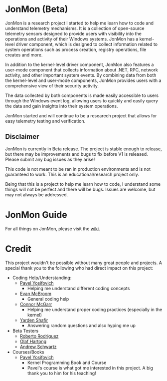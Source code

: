 # JonMon (Beta)
JonMon is a research project I started to help me learn how to code and understand telemetry mechanisms. It is a collection of open-source telemetry sensors designed to provide users with visibility into the operations and activity of their Windows systems. JonMon has a  kernel-level driver component, which is designed to collect information related to system operations such as process creation, registry operations, file creates and more.

In addition to the kernel-level driver component, JonMon also features a user-mode component that collects information about .NET, RPC, network activity, and other important system events. By combining data from both the kernel-level and user-mode components, JonMon provides users with a comprehensive view of their security activity.

The data collected by both components is made easily accessible to users through the Windows event log, allowing users to quickly and easily query the data and gain insights into their system operations. 

JonMon started and will continue to be a researech project that allows for easy telemetry testing and verification.

## Disclaimer
JonMon is currently in Beta release. The project is stable enough to release, but there may be improvements and bugs to fix before V1 is released. Please submit any bug issues as they arise! 

This code is not meant to be ran in production environments and is not guaranteed to work. This is an educational/research project only.

Being that this is a project to help me learn how to code, I understand some things will not be perfect and there will be bugs. Issues are welcome, but may not always be addressed. 

# JonMon Guide
For all things on JonMon, please visit the [wiki](https://github.com/jsecurity101/JonMon/wiki#installation).  

# Credit
This project wouldn't be possible without many great people and projects. A special thank you to the following who had direct impact on this project: 
* Coding Help/Understanding:
  * [Pavel Yosifovich](https://twitter.com/zodiacon)
    * Helping me understand different coding concepts
  * [Evan McBroom](https://twitter.com/mcbroom_evan)
    * General coding help
  * [Connor McGarr](https://twitter.com/33y0re)
    * Helping me understand proper coding practices (especially in the kernel)
  * [Yarden Shafir](https://twitter.com/yarden_shafir)
    * Answering random questions and also hyping me up
* Beta Testers
  * [Roberto Rodriguez](https://twitter.com/Cyb3rWard0g)
  * [Olaf Hartong](https://twitter.com/olafhartong)
  * [Andrew Schwartz](https://twitter.com/4ndr3w6S)
* Courses/Books
  *  [Pavel Yosifovich](https://twitter.com/zodiacon)
      * Kernel Programming Book and Course
      * Pavel's course is what got me interested in this project. A big thank you to him for his teaching! 

